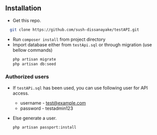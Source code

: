 ## Installation

* Get this repo.
 ```sh
   git clone https://github.com/sush-dissanayake/testAPI.git
   ```
* Run `composer install` from project directory
* Import database either from `testApi.sql` or through migration (use bellow commands)
   ```sh
   php artisan migrate
   php artisan db:seed
   ```

### Authorized users

* If `testAPi.sql` has been used, you can use following user for API access.
	* username - test@example.com
	* password - testadmin123

* Else generate a user. 
	```sh
   php artisan passport:install
   ```
